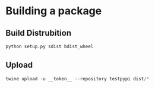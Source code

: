 # Building a package

## Build Distrubition

```python
python setup.py sdist bdist_wheel
```

## Upload

```python
twine upload -u __token__ --repository testpypi dist/*
```

